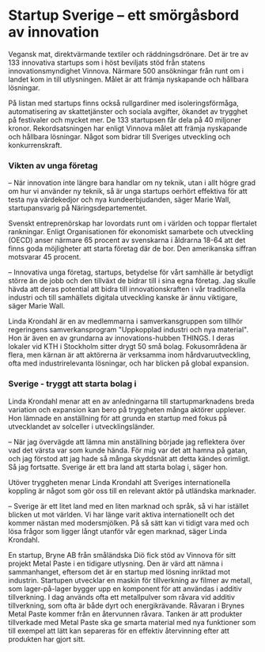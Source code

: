 # Startup Sverige – ett smörgåsbord av innovation

Vegansk mat, direktvärmande textiler och räddningsdrönare. Det är tre av 133 innovativa startups som i höst beviljats stöd från statens innovationsmyndighet Vinnova. Närmare 500 ansökningar från runt om i landet kom in till utlysningen. Målet är att främja nyskapande och hållbara lösningar.

På listan med startups finns också rullgardiner med isoleringsförmåga, automatisering av skattetjänster och sociala avgifter, ökandet av trygghet på festivaler och mycket mer. De 133 startupsen får dela på 40 miljoner kronor. Rekordsatsningen har enligt Vinnova målet att främja nyskapande och hållbara lösningar. Något som bidrar till Sveriges utveckling och konkurrenskraft.

### Vikten av unga företag

– När innovation inte längre bara handlar om ny teknik, utan i allt högre grad om hur vi använder ny teknik, så är unga startups oerhört effektiva för att testa nya värdekedjor och nya kundeerbjudanden, säger Marie Wall, startupansvarig på Näringsdepartementet.

Svenskt entreprenörskap har lovordats runt om i världen och toppar flertalet rankningar. Enligt Organisationen för ekonomiskt samarbete och utveckling (OECD) anser närmare 65 procent av svenskarna i åldrarna 18-64 att det finns goda möjligheter att starta företag där de bor. Den amerikanska siffran motsvarar 45 procent.

– Innovativa unga företag, startups, betydelse för vårt samhälle är betydligt större än de jobb och den tillväxt de bidrar till i sina egna företag. Jag skulle hävda att deras potential att bidra till innovationskraften i vår traditionella industri och till samhällets digitala utveckling kanske är ännu viktigare, säger Marie Wall.

Linda Krondahl är en av medlemmarna i samverkansgruppen som tillhör regeringens samverkansprogram "Uppkopplad industri och nya material". Hon är även en av grundarna av innovations-hubben THINGS. I deras lokaler vid KTH i Stockholm sitter drygt 50 små bolag. Fokusområdena är flera, men kärnan är att aktörerna är verksamma inom hårdvaruutveckling, ofta med industrirelevanta lösningar, och har blicken på global expansion.

### Sverige - tryggt att starta bolag i

Linda Krondahl menar att en av anledningarna till startupmarknadens breda variation och expansion kan bero på tryggheten många aktörer upplever. Hon lämnade en anställning för att grunda en startup med fokus på utvecklandet av solceller i utvecklingsländer.

– När jag övervägde att lämna min anställning började jag reflektera över vad det värsta var som kunde hända. För mig var det att hamna på gatan, och jag förstod att jag hade så många skyddsnät att detta kändes orimligt. Så jag fortsatte. Sverige är ett bra land att starta bolag i, säger hon.

Utöver tryggheten menar Linda Krondahl att Sveriges internationella koppling är något som gör oss till en relevant aktör på utländska marknader.

– Sverige är ett litet land med en liten marknad och språk, så vi har istället blicken ut mot världen. Vi har länge varit aktiva internationellt och det kommer nästan med modersmjölken. På så sätt kan vi tidigt vara med och lösa frågor som ligger långt utanför vår egen marknad, säger Linda Krondahl.

En startup, Bryne AB från småländska Diö fick stöd av Vinnova för sitt projekt Metal Paste i en tidigare utlysning. Den är värd att nämna i sammanhanget, eftersom det är en startup med lösning inriktad mot industrin. Startupen utvecklar en maskin för tillverkning av filmer av metall, som lager-på-lager bygger upp en komponent för att användas i additiv tillverkning. I dag används ofta ett metallpulver som råvara vid additiv tillverkning, som ofta är både dyrt och energikrävande. Råvaran i Brynes Metal Paste kommer från en återvunnen råvara. Tanken är att produkter tillverkade med Metal Paste ska ge smarta material med nya funktioner som till exempel att lätt kan separeras för en effektiv återvinning efter att produkten har gjort sitt.
